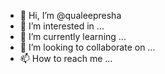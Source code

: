- 👋 Hi, I’m @qualeepresha
- 👀 I’m interested in ...
- 🌱 I’m currently learning ...
- 💞️ I’m looking to collaborate on ...
- 📫 How to reach me ...

<!---
qualeepresha/qualeepresha is a ✨ special ✨ repository because its `README.md` (this file) appears on your GitHub profile.
You can click the Preview link to take a look at your changes.
--->
